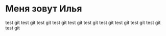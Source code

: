 # Меня зовут Илья
test git
test git
test git
test git
test git
test git
test git
test git
test git
test git
test git

